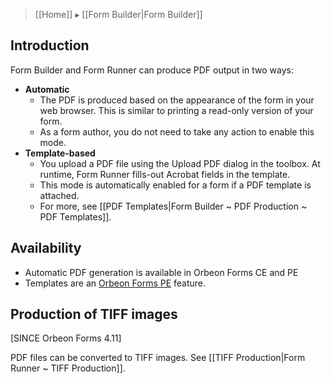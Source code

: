 > [[Home]] ▸ [[Form Builder|Form Builder]]

## Introduction

Form Builder and Form Runner can produce PDF output in two ways:

- __Automatic__
    - The PDF is produced based on the appearance of the form in your web browser. This is similar to printing a read-only version of your form.
    - As a form author, you do not need to take any action to enable this mode.
- __Template-based__
    - You upload a PDF file using the Upload PDF dialog in the toolbox. At runtime, Form Runner fills-out Acrobat fields in the template.
    - This mode is automatically enabled for a form if a PDF template is attached.
    - For more, see [[PDF Templates|Form Builder ~ PDF Production ~ PDF Templates]].

## Availability

- Automatic PDF generation is available in Orbeon Forms CE and PE
- Templates are an [Orbeon Forms PE](http://www.orbeon.com/download) feature.

## Production of TIFF images

[SINCE Orbeon Forms 4.11]

PDF files can be converted to TIFF images. See [[TIFF Production|Form Runner ~ TIFF Production]].
